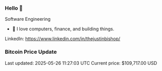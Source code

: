 ### Hello 🤙  

Software Engineering

- 🔭 I love computers, finance, and building things.
  
LinkedIn: https://www.linkedin.com/in/thejustinbishop/  





















































































































































































































































































































































































































































### Bitcoin Price Update
Last updated: 2025-05-26 11:27:03 UTC
Current price: $109,717.00 USD
